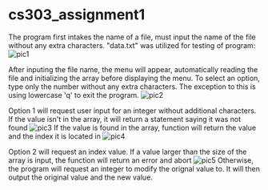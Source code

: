 # cs303_assignment1

The program first intakes the name of a file, must input the name of the file without any extra characters. "data.txt" was utilized for testing of program:
![pic1](https://github.com/IsaOrtiz08/cs303_assignment1/assets/113536391/2d780a1c-cba2-4d37-b0d0-36f4aa273ec3)

After inputing the file name, the menu will appear, automatically reading the file and initializing the array before displaying the menu.
To select an option, type only the number without any extra characters. The exception to this is using lowercase 'q' to exit the program.
![pic2](https://github.com/IsaOrtiz08/cs303_assignment1/assets/113536391/04a2ca9a-38d2-4f69-9af0-7fde0217f972)

Option 1 will request user input for an integer without additional characters. If the value isn't in the array, it will return a statement saying it was not found
![pic3](https://github.com/IsaOrtiz08/cs303_assignment1/assets/113536391/f0b025d6-ff03-4958-81f1-39c59d94dd64)
If the value is found in the array, function will return the value and the index it is located in
![pic4](https://github.com/IsaOrtiz08/cs303_assignment1/assets/113536391/8111a14e-5381-4d14-866a-46e03c1e11dd)

Option 2 will request an index value. If a value larger than the size of the array is input, the function will return an error and abort
![pic5](https://github.com/IsaOrtiz08/cs303_assignment1/assets/113536391/87b4db29-7d22-4a32-bef5-28fb45cb350c)
Otherwise, the program will request an integer to modify the orignal value to. It will then output the original value and the new value.
